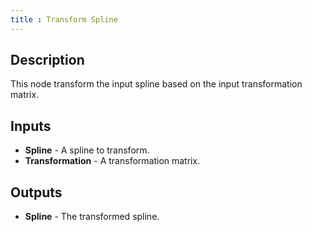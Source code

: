 ```yaml
---
title : Transform Spline
---
```


## Description

This node transform the input spline based on the input transformation
matrix.

## Inputs

- **Spline** - A spline to transform.
- **Transformation** - A transformation matrix.

## Outputs

- **Spline** - The transformed spline.
